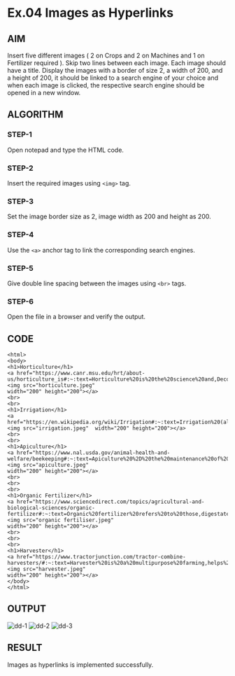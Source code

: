 # Ex.04 Images as Hyperlinks
## AIM
  Insert five different images ( 2 on Crops and 2 on Machines and 1 on Fertilizer required ). 
  Skip two lines between each image. Each image should have a title. 
  Display the images with a border of size 2, a width of 200, and a height of 200, 
  it should be linked to a search engine of your choice and when each image is clicked, 
  the respective search engine should be opened in a new window.

## ALGORITHM
### STEP-1
  Open notepad and type the HTML code.

### STEP-2
  Insert the required images using ```<img>``` tag.

### STEP-3
  Set the image border size as 2, image width as 200 and height as 200.

### STEP-4
  Use the ```<a>``` anchor tag to link the corresponding search engines.  

### STEP-5
  Give double line spacing between the images using ```<br>``` tags.
  
### STEP-6
  Open the file in a browser and verify the output.
  
## CODE
```
<html>
<body>
<h1>Horticulture</h1>
<a href="https://www.canr.msu.edu/hrt/about-us/horticulture_is#:~:text=Horticulture%20is%20the%20science%20and,Decorative%20indoor%20plants%20and">
<img src="horticulture.jpeg"
width="200" height="200"></a>
<br>
<br>
<h1>Irrigation</h1>
<a href="https://en.wikipedia.org/wiki/Irrigation#:~:text=Irrigation%20(also%20referred%20to%20as,many%20cultures%20around%20the%20world.">
<img src="irrigation.jpeg"  width="200" height="200"></a>
<br>
<br>
<h1>Apiculture</h1>
<a href="https://www.nal.usda.gov/animal-health-and-welfare/beekeeping#:~:text=Apiculture%20%2D%20the%20maintenance%20of%20honeybees,of%20bees%20to%20other%20beekeepers.">
<img src="apiculture.jpeg"
width="200" height="200"></a>
<br>
<br>
<br>
<h1>Organic Fertilizer</h1>
<a href="https://www.sciencedirect.com/topics/agricultural-and-biological-sciences/organic-
fertilizer#:~:text=Organic%20fertilizer%20refers%20to%20those,digestate%20and%20other%20bio%2Dwastes.">
<img src="organic fertiliser.jpeg"
width="200" height="200"></a>
<br>
<br>
<br>
<h1>Harvester</h1>
<a href="https://www.tractorjunction.com/tractor-combine-harvesters/#:~:text=Harvester%20is%20a%20multipurpose%20farming,helps%20to%20generate%20higher%20income.">
<img src="harvester.jpeg"
width="200" height="200"></a>
</body>
</html>
```

## OUTPUT

![dd-1](https://github.com/Divyadiyapriy/Ex04_Web-Design/assets/127817268/46d8e535-579e-4398-9256-d7dc1b397bea)
![dd-2](https://github.com/Divyadiyapriy/Ex04_Web-Design/assets/127817268/c4fa3d36-9cb2-41a6-a802-c09cd580a80d)
![dd-3](https://github.com/Divyadiyapriy/Ex04_Web-Design/assets/127817268/0cec6f47-4401-46fe-87e3-c7ba8d01013e)

## RESULT
 Images as hyperlinks is implemented successfully.

